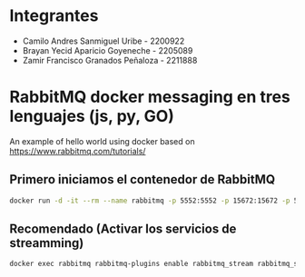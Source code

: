 # Integrantes
* Camilo Andres Sanmiguel Uribe - 2200922
* Brayan Yecid Aparicio Goyeneche - 2205089
* Zamir Francisco Granados Peñaloza - 2211888


# RabbitMQ docker messaging en tres lenguajes (js, py, GO)
An example of hello world using docker
based on https://www.rabbitmq.com/tutorials/

## Primero iniciamos el contenedor de RabbitMQ
```bash
docker run -d -it --rm --name rabbitmq -p 5552:5552 -p 15672:15672 -p 5672:5672 -e RABBITMQ_SERVER_ADDITIONAL_ERL_ARGS='-rabbitmq_stream advertised_host localhost' rabbitmq:4-management
```
## Recomendado (Activar los servicios de streamming)
```bash
docker exec rabbitmq rabbitmq-plugins enable rabbitmq_stream rabbitmq_stream_management 
```